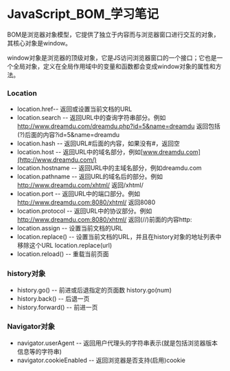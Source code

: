 # JavaScript_BOM_学习笔记

BOM是浏览器对象模型，它提供了独立于内容而与浏览器窗口进行交互的对象，其核心对象是window。

window对象是浏览器的顶级对象，它是JS访问浏览器窗口的一个接口；它也是一个全局对象，定义在全局作用域中的变量和函数都会变成window对象的属性和方法。



### Location

- location.href-- 返回或设置当前文档的URL
- location.search -- 返回URL中的查询字符串部分。例如 http://www.dreamdu.com/dreamdu.php?id=5&name=dreamdu 返回包括(?)后面的内容?id=5&name=dreamdu
- location.hash -- 返回URL#后面的内容，如果没有#，返回空
- location.host -- 返回URL中的域名部分，例如[www.dreamdu.com](http://www.dreamdu.com/)
- location.hostname -- 返回URL中的主域名部分，例如dreamdu.com
- location.pathname -- 返回URL的域名后的部分。例如 http://www.dreamdu.com/xhtml/ 返回/xhtml/
- location.port -- 返回URL中的端口部分。例如 http://www.dreamdu.com:8080/xhtml/ 返回8080
- location.protocol -- 返回URL中的协议部分。例如 http://www.dreamdu.com:8080/xhtml/ 返回(//)前面的内容http:
- location.assign -- 设置当前文档的URL
- location.replace() -- 设置当前文档的URL，并且在history对象的地址列表中移除这个URL location.replace(url)
- location.reload() -- 重载当前页面



### history对象

- history.go() -- 前进或后退指定的页面数 history.go(num)
- history.back() -- 后退一页
- history.forward() -- 前进一页



### Navigator对象

- navigator.userAgent -- 返回用户代理头的字符串表示(就是包括浏览器版本信息等的字符串)
- navigator.cookieEnabled -- 返回浏览器是否支持(启用)cookie

